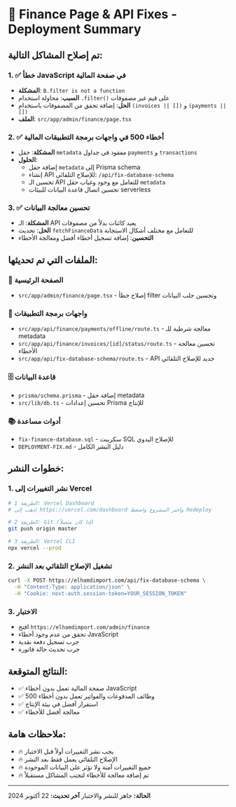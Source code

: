 # 🚀 Finance Page & API Fixes - Deployment Summary

## تم إصلاح المشاكل التالية:

### 1. ✅ خطأ JavaScript في صفحة المالية
- **المشكلة**: `B.filter is not a function` 
- **السبب**: محاولة استخدام `.filter()` على قيم غير مصفوفات
- **الحل**: إضافة تحقق من المصفوفات باستخدام `(invoices || [])` و `(payments || [])`
- **الملف**: `src/app/admin/finance/page.tsx`

### 2. ✅ أخطاء 500 في واجهات برمجة التطبيقات المالية
- **المشكلة**: حقل `metadata` مفقود في جداول `payments` و `transactions`
- **الحلول**:
  - إضافة حقل `metadata` إلى Prisma schema
  - إنشاء API للإصلاح التلقائي: `/api/fix-database-schema`
  - تحسين الـ API للتعامل مع وجود وغياب حقل `metadata`
  - تحسين اتصال قاعدة البيانات للبيئات serverless

### 3. ✅ تحسين معالجة البيانات
- **المشكلة**: الـ API يعيد كائنات بدلاً من مصفوفات
- **الحل**: تحديث `fetchFinanceData` للتعامل مع مختلف أشكال الاستجابة
- **التحسين**: إضافة تسجيل أخطاء أفضل ومعالجة الأخطاء

## الملفات التي تم تحديثها:

### 📄 الصفحة الرئيسية
- `src/app/admin/finance/page.tsx` - إصلاح خطأ filter وتحسين جلب البيانات

### 🔧 واجهات برمجة التطبيقات
- `src/app/api/finance/payments/offline/route.ts` - معالجة شرطية للـ metadata
- `src/app/api/finance/invoices/[id]/status/route.ts` - تحسين معالجة الأخطاء
- `src/app/api/fix-database-schema/route.ts` - API جديد للإصلاح التلقائي

### 🗄️ قاعدة البيانات
- `prisma/schema.prisma` - إضافة حقل metadata
- `src/lib/db.ts` - تحسين إعدادات Prisma للإنتاج

### 📚 أدوات مساعدة
- `fix-finance-database.sql` - سكريبت SQL للإصلاح اليدوي
- `DEPLOYMENT-FIX.md` - دليل النشر الكامل

## خطوات النشر:

### 1. نشر التغييرات إلى Vercel
```bash
# الطريقة 1: Vercel Dashboard
# اذهب إلى https://vercel.com/dashboard واختر المشروع واضغط Redeploy

# الطريقة 2: Git (إذا كان متصلاً)
git push origin master

# الطريقة 3: Vercel CLI
npx vercel --prod
```

### 2. تشغيل الإصلاح التلقائي بعد النشر
```bash
curl -X POST https://elhamdimport.com/api/fix-database-schema \
  -H "Content-Type: application/json" \
  -H "Cookie: next-auth.session-token=YOUR_SESSION_TOKEN"
```

### 3. الاختبار
- افتح `https://elhamdimport.com/admin/finance`
- تحقق من عدم وجود أخطاء JavaScript
- جرب تسجيل دفعة نقدية
- جرب تحديث حالة فاتورة

## النتائج المتوقعة:
- ✅ صفحة المالية تعمل بدون أخطاء JavaScript
- ✅ وظائف المدفوعات والفواتير تعمل بدون أخطاء 500
- ✅ استقرار أفضل في بيئة الإنتاج
- ✅ معالجة أفضل للأخطاء

## ملاحظات هامة:
- 🔥 يجب نشر التغييرات أولاً قبل الاختبار
- 🔥 الإصلاح التلقائي يعمل فقط بعد النشر
- 🔥 جميع التغييرات آمنة ولا تؤثر على البيانات الموجودة
- 🔥 تم إضافة معالجة للأخطاء لتجنب المشاكل مستقبلاً

---
**الحالة:** جاهز للنشر والاختبار
**آخر تحديث:** 22 أكتوبر 2024